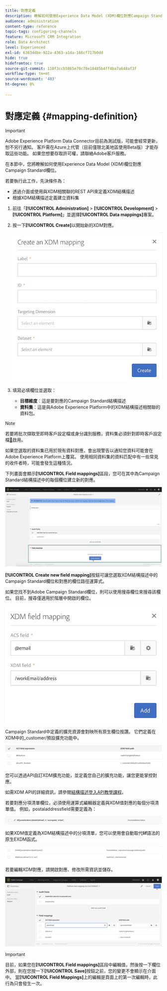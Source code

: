 ```yaml
---
title: 對應定義
description: 瞭解如何使用Experience Data Model (XDM)欄位對應Campaign Standard欄位。
audience: administration
content-type: reference
topic-tags: configuring-channels
feature: Microsoft CRM Integration
role: Data Architect
level: Experienced
exl-id: 6383ddbe-922a-4363-a1da-166cf717b0dd
hide: true
hidefromtoc: true
source-git-commit: 110f3ccb5865e70c78e18485b4ff4ba7a648af3f
workflow-type: tm+mt
source-wordcount: '483'
ht-degree: 0%

---
```


# 對應定義 {#mapping-definition}

>[!IMPORTANT]
>
>Adobe Experience Platform Data Connector目前為測試版，可能會經常更新，恕不另行通知。 客戶需在Azure上代管（目前僅限北美地區使用Beta版）才能存取這些功能。 如果您想要存取許可權，請聯絡Adobe客戶服務。

在本節中，您將瞭解如何使用Experience Data Model (XDM)欄位對應Campaign Standard欄位。

若要執行此工作，先決條件為：

* 透過介面或使用與XDM相關聯的REST API來定義XDM結構描述
* 根據XDM結構描述定義建立資料集

1. 前往「**[!UICONTROL Administration]** > **[!UICONTROL Development]** > **[!UICONTROL Platform]**」並選擇&#x200B;**[!UICONTROL Data mappings]**&#x200B;專案。

1. 按一下&#x200B;**[!UICONTROL Create]**&#x200B;以開始新的XDM對應。

   ![](assets/aep_createmapping.png)

1. 填寫必填欄位並選取：

   * **目標維度**：這是要對應的Campaign Standard結構描述
   * **資料集**：這是與Adobe Experience Platform中的XDM結構描述相關聯的資料包。

>[!NOTE]
>
>若要將批次擷取至即時客戶設定檔或身分識別服務，資料集必須針對即時客戶設定檔[&#128279;](https://experienceleague.adobe.com/docs/experience-platform/rtcdp/intro/get-started.html)啟用。
>
>如果您選取的資料集已用於現有資料對應，會出現警告以通知您資料可能會在Adobe Experience Platform上覆寫。 使用相同資料集的資料匹配中有一些常見的收件者時，可能會發生這種情況。

下列畫面會顯示&#x200B;**[!UICONTROL Field mappings]**&#x200B;區段，您可在其中為Campaign Standard結構描述中的每個欄位建立新的對應。

![](assets/aep_fieldmappings.png)

**[!UICONTROL Create new field mapping]**&#x200B;按鈕可讓您選取XDM結構描述中的Campaign Standard欄位和對應的欄位路徑運算式。

如果您找不到Adobe Campaign Standard欄位，則可以使用搜尋欄位來搜尋該欄位。 目前，搜尋僅適用於階層中開啟的欄位。

![](assets/aep_mapfield.png)

Campaign Standard中定義的擴充資源會對映所有原生欄位按讚。 它們定義在XDM中的_customer/預設擴充功能中。

![](assets/aep_fieldscusmapping.png)

您可以透過API自訂XDM擴充功能，並定義您自己的擴充功能，讓您更能掌控對應。

如需XDM API的詳細資訊，請參閱[結構描述登入API教學課程](https://experienceleague.adobe.com/docs/experience-platform/xdm/api/getting-started.html)。

若要對應分項清單欄位，必須使用運算式編輯器定義與XDM值對應的每個分項清單值。 例如，postaladdressfield需要定義為：

![](assets/aep_enummapping.png)

如果XDM值定義為XDM結構描述中的分項清單，您可以使用會自動取代&#x200B;**lif**&#x200B;語法的原生EXDM函式。

![](assets/aep_enummappingexdm.png)

若要編輯XDM對應，請開啟對應、修改所需資訊並儲存。

![](assets/aep_editmapping.png)

>[!IMPORTANT]
>
>目前，如果您在&#x200B;**[!UICONTROL Field mappings]**&#x200B;區段中編輯值，然後按一下欄位外部，則在您按一下&#x200B;**[!UICONTROL Save]**&#x200B;按鈕之前，您的變更不會顯示在介面中。 當&#x200B;**[!UICONTROL Field Mappings]**&#x200B;上的編輯是頁面上的第一次編輯時，此行為只會發生一次。
